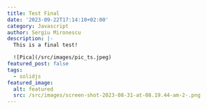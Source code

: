 ```yaml
---
title: Test Final
date: '2023-09-22T17:14:10+02:00'
category: Javascript
author: Sergiu Mironescu
description: |-
  This is a final test!

  ![Pica](/src/images/pic_ts.jpeg)
featured_post: false
tags:
  - solidjs
featured_image:
  alt: featured
  src: /src/images/screen-shot-2023-08-31-at-08.19.44-am-2-.png
---
```


